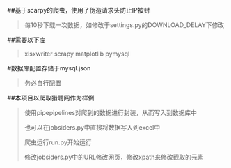 ##基于scarpy的爬虫，使用了伪造请求头防止IP被封
>每10秒下载一次数据，如修改于settings.py的DOWNLOAD_DELAY下修改

##需要以下库
>xlsxwriter scrapy matplotlib pymysql

#数据库配置存储于mysql.json
>务必自行配置

##本项目以爬取猎聘网作为样例
>使用pipepipelines对爬到的数据进行封装，从而写入到数据库中
> 
>也可以在jobsiders.py中直接将数据写入到excel中
> 
>爬虫运行run.py开始运行
> 
>修改jobsiders.py中的URL修改网页，修改xpath来修改截取的元素
